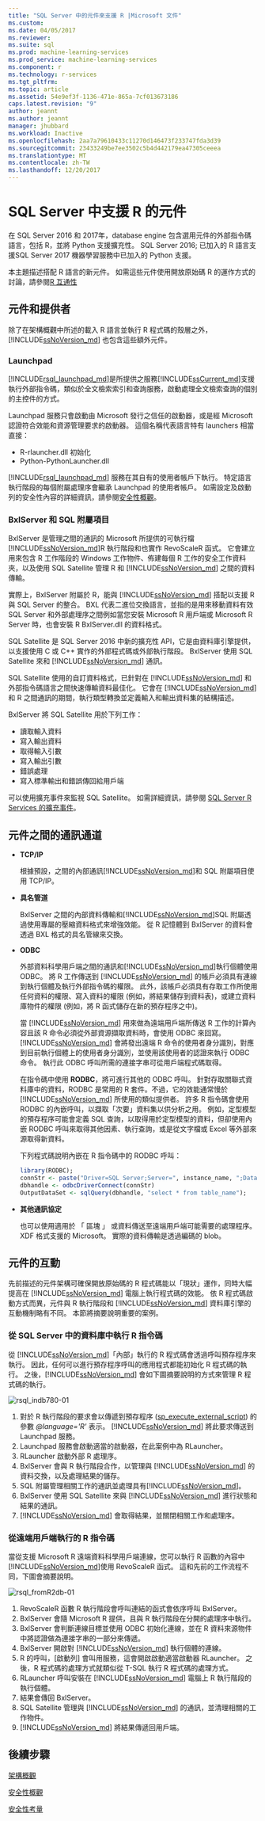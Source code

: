```yaml
---
title: "SQL Server 中的元件來支援 R |Microsoft 文件"
ms.custom: 
ms.date: 04/05/2017
ms.reviewer: 
ms.suite: sql
ms.prod: machine-learning-services
ms.prod_service: machine-learning-services
ms.component: r
ms.technology: r-services
ms.tgt_pltfrm: 
ms.topic: article
ms.assetid: 54e9ef3f-1136-471e-865a-7cf013673186
caps.latest.revision: "9"
author: jeannt
ms.author: jeannt
manager: jhubbard
ms.workload: Inactive
ms.openlocfilehash: 2aa7a79610433c11270d146473f233747fda3d39
ms.sourcegitcommit: 23433249be7ee3502c5b4d442179ea47305ceeea
ms.translationtype: MT
ms.contentlocale: zh-TW
ms.lasthandoff: 12/20/2017
---
```

# <a name="components-in-sql-server-to-support-r"></a>SQL Server 中支援 R 的元件

在 SQL Server 2016 和 2017年，database engine 包含選用元件的外部指令碼語言，包括 R，並將 Python 支援擴充性。 SQL Server 2016; 已加入的 R 語言支援SQL Server 2017 機器學習服務中已加入的 Python 支援。

本主題描述搭配 R 語言的新元件。 如需這些元件使用開放原始碼 R 的運作方式的討論，請參閱[R 互通性](r-interoperability-in-sql-server.md)

## <a name="components-and-providers"></a>元件和提供者

除了在架構概觀中所述的載入 R 語言並執行 R 程式碼的殼層之外，[!INCLUDE[ssNoVersion_md](../../includes/ssnoversion-md.md)] 也包含這些額外元件。

### <a name="launchpad"></a>Launchpad 

[!INCLUDE[rsql_launchpad_md](../../includes/rsql-launchpad-md.md)]是所提供之服務[!INCLUDE[ssCurrent_md](../../includes/sscurrent-md.md)]支援執行外部指令碼，類似於全文檢索索引和查詢服務，啟動處理全文檢索查詢的個別的主控件的方式。

Launchpad 服務只會啟動由 Microsoft 發行之信任的啟動器，或是經 Microsoft 認證符合效能和資源管理要求的啟動器。 這個名稱代表語言特有 launchers 相當直接：

  + R-rlauncher.dll 初始化
  + Python-PythonLauncher.dll

[!INCLUDE[rsql_launchpad_md](../../includes/rsql-launchpad-md.md)] 服務在其自有的使用者帳戶下執行。 特定語言執行階段的每個附屬處理序會繼承 Launchpad 的使用者帳戶。 如需設定及啟動列的安全性內容的詳細資訊，請參閱[安全性概觀](../../advanced-analytics/r/security-overview-sql-server-r.md)。

### <a name="bxlserver-and-sql-satellite"></a>BxlServer 和 SQL 附屬項目

BxlServer 是管理之間的通訊的 Microsoft 所提供的可執行檔[!INCLUDE[ssNoVersion_md](../../includes/ssnoversion-md.md)]R 執行階段和也實作 RevoScaleR 函式。 它會建立用來包含 R 工作階段的 Windows 工作物件、佈建每個 R 工作的安全工作資料夾，以及使用 SQL Satellite 管理 R 和 [!INCLUDE[ssNoVersion_md](../../includes/ssnoversion-md.md)] 之間的資料傳輸。

實際上，BxlServer 附屬於 R，能與 [!INCLUDE[ssNoVersion_md](../../includes/ssnoversion-md.md)] 搭配以支援 R 與 SQL Server 的整合。 BXL 代表二進位交換語言，並指的是用來移動資料有效 SQL Server 和外部處理序之間例如當您安裝 Microsoft R 用戶端或 Microsoft R Server 時，也會安裝 R BxlServer.dll 的資料格式。

SQL Satellite 是 SQL Server 2016 中新的擴充性 API，它是由資料庫引擎提供，以支援使用 C 或 C++ 實作的外部程式碼或外部執行階段。 BxlServer 使用 SQL Satellite 來和 [!INCLUDE[ssNoVersion_md](../../includes/ssnoversion-md.md)] 通訊。

SQL Satellite 使用的自訂資料格式，已針對在 [!INCLUDE[ssNoVersion_md](../../includes/ssnoversion-md.md)] 和外部指令碼語言之間快速傳輸資料最佳化。 它會在 [!INCLUDE[ssNoVersion_md](../../includes/ssnoversion-md.md)] 和 R 之間通訊的期間，執行類型轉換並定義輸入和輸出資料集的結構描述。

BxlServer 將 SQL Satellite 用於下列工作：

  + 讀取輸入資料
  + 寫入輸出資料
  + 取得輸入引數
  + 寫入輸出引數
  + 錯誤處理
  + 寫入標準輸出和錯誤傳回給用戶端

可以使用擴充事件來監視 SQL Satellite。 如需詳細資訊，請參閱 [SQL Server R Services 的擴充事件](extended-events-for-sql-server-r-services.md)。

## <a name="communication-channels-between-components"></a>元件之間的通訊通道

+ **TCP/IP**

    根據預設，之間的內部通訊[!INCLUDE[ssNoVersion_md](../../includes/ssnoversion-md.md)]和 SQL 附屬項目使用 TCP/IP。

+ **具名管道**

    BxlServer 之間的內部資料傳輸和[!INCLUDE[ssNoVersion_md](../../includes/ssnoversion-md.md)]SQL 附屬透過使用專屬的壓縮資料格式來增強效能。 從 R 記憶體到 BxlServer 的資料會透過 BXL 格式的具名管線來交換。

+ **ODBC**

    外部資料科學用戶端之間的通訊和[!INCLUDE[ssNoVersion_md](../../includes/ssnoversion-md.md)]執行個體使用 ODBC。 將 R 工作傳送到 [!INCLUDE[ssNoVersion_md](../../includes/ssnoversion-md.md)] 的帳戶必須具有連線到執行個體及執行外部指令碼的權限。 此外，該帳戶必須具有存取工作所使用任何資料的權限、寫入資料的權限 (例如，將結果儲存到資料表)，或建立資料庫物件的權限 (例如，將 R 函式儲存在新的預存程序之中)。

    當 [!INCLUDE[ssNoVersion_md](../../includes/ssnoversion-md.md)] 用來做為遠端用戶端所傳送 R 工作的計算內容且該 R 命令必須從外部資源擷取資料時，會使用 ODBC 來回寫。 [!INCLUDE[ssNoVersion_md](../../includes/ssnoversion-md.md)] 會將發出遠端 R 命令的使用者身分識別，對應到目前執行個體上的使用者身分識別，並使用該使用者的認證來執行 ODBC 命令。 執行此 ODBC 呼叫所需的連接字串可從用戶端程式碼取得。

    在指令碼中使用 **RODBC**，將可進行其他的 ODBC 呼叫。 針對存取關聯式資料庫中的資料，RODBC 是常用的 R 套件。不過，它的效能通常慢於 [!INCLUDE[ssNoVersion_md](../../includes/ssnoversion-md.md)] 所使用的類似提供者。 許多 R 指令碼會使用 RODBC 的內嵌呼叫，以擷取「次要」資料集以供分析之用。 例如，定型模型的預存程序可能會定義 SQL 查詢，以取得用於定型模型的資料，但卻使用內嵌 RODBC 呼叫來取得其他因素、執行查詢，或是從文字檔或 Excel 等外部來源取得新資料。

    下列程式碼說明內嵌在 R 指令碼中的 RODBC 呼叫：

    ```R
    library(RODBC);
    connStr <- paste("Driver=SQL Server;Server=", instance_name, ";Database=", database_name, ";Trusted_Connection=true;", sep="");
    dbhandle <- odbcDriverConnect(connStr)
    OutputDataSet <- sqlQuery(dbhandle, "select * from table_name");
    ```

+ **其他通訊協定**

    也可以使用適用於 「 區塊 」 或資料傳送至遠端用戶端可能需要的處理程序。XDF 格式支援的 Microsoft。 實際的資料傳輸是透過編碼的 blob。

## <a name="interaction-of-components"></a>元件的互動

先前描述的元件架構可確保開放原始碼的 R 程式碼能以「現狀」運作，同時大幅提高在 [!INCLUDE[ssNoVersion_md](../../includes/ssnoversion-md.md)] 電腦上執行程式碼的效能。 依 R 程式碼啟動方式而異，元件與 R 執行階段和 [!INCLUDE[ssNoVersion_md](../../includes/ssnoversion-md.md)] 資料庫引擎的互動機制略有不同。 本節將摘要說明重要的案例。

### <a name="r-scripts-executed-from-sql-server-in-database"></a>從 SQL Server 中的資料庫中執行 R 指令碼

從 [!INCLUDE[ssNoVersion_md](../../includes/ssnoversion-md.md)]「內部」執行的 R 程式碼會透過呼叫預存程序來執行。 因此，任何可以進行預存程序呼叫的應用程式都能初始化 R 程式碼的執行。  之後，[!INCLUDE[ssNoVersion_md](../../includes/ssnoversion-md.md)] 會如下圖摘要說明的方式來管理 R 程式碼的執行。

![rsql_indb780-01](media/script_in-db-r.png)

1. 對於 R 執行階段的要求會以傳遞到預存程序 ([sp_execute_external_script](../../relational-databases/system-stored-procedures/sp-execute-external-script-transact-sql.md)) 的參數 _@language='R'_ 表示。 [!INCLUDE[ssNoVersion_md](../../includes/ssnoversion-md.md)] 將此要求傳送到 Launchpad 服務。
2. Launchpad 服務會啟動適當的啟動器，在此案例中為 RLauncher。
3. RLauncher 啟動外部 R 處理序。
4. BxlServer 會與 R 執行階段合作，以管理與 [!INCLUDE[ssNoVersion_md](../../includes/ssnoversion-md.md)] 的資料交換，以及處理結果的儲存。
5. SQL 附屬管理相關工作的通訊並處理具有[!INCLUDE[ssNoVersion_md](../../includes/ssnoversion-md.md)]。
6. BxlServer 使用 SQL Satellite 來與 [!INCLUDE[ssNoVersion_md](../../includes/ssnoversion-md.md)] 進行狀態和結果的通訊。
7. [!INCLUDE[ssNoVersion_md](../../includes/ssnoversion-md.md)] 會取得結果，並關閉相關工作和處理序。

### <a name="r-scripts-executed-from-a-remote-client"></a>從遠端用戶端執行的 R 指令碼

當從支援 Microsoft R 遠端資料科學用戶端連線，您可以執行 R 函數的內容中[!INCLUDE[ssNoVersion_md](../../includes/ssnoversion-md.md)]使用 RevoScaleR 函式。 這和先前的工作流程不同，下圖會摘要說明。

![rsql_fromR2db-01](media/remote-sqlcc-from-r2.png)

1. RevoScaleR 函數 R 執行階段會呼叫連結的函式會依序呼叫 BxlServer。
2. BxlServer 會隨 Microsoft R 提供，且與 R 執行階段在分開的處理序中執行。
3. BxlServer 會判斷連線目標並使用 ODBC 初始化連線，並在 R 資料來源物件中將認證做為連接字串的一部分來傳遞。
4. BxlServer 開啟對 [!INCLUDE[ssNoVersion_md](../../includes/ssnoversion-md.md)] 執行個體的連線。
5. R 的呼叫，[啟動列] 會叫用服務，這會開啟啟動適當啟動器 RLauncher。 之後，R 程式碼的處理方式就類似從 T-SQL 執行 R 程式碼的處理方式。
6. RLauncher 呼叫安裝在 [!INCLUDE[ssNoVersion_md](../../includes/ssnoversion-md.md)] 電腦上 R 執行階段的執行個體。
7. 結果會傳回 BxlServer。
8. SQL Satellite 管理與 [!INCLUDE[ssNoVersion_md](../../includes/ssnoversion-md.md)] 的通訊，並清理相關的工作物件。
9. [!INCLUDE[ssNoVersion_md](../../includes/ssnoversion-md.md)] 將結果傳遞回用戶端。

## <a name="next-steps"></a>後續步驟

[架構概觀](architecture-overview-sql-server-r.md)

[安全性概觀](security-overview-sql-server-r.md)

[安全性考量](security-considerations-for-the-r-runtime-in-sql-server.md)
